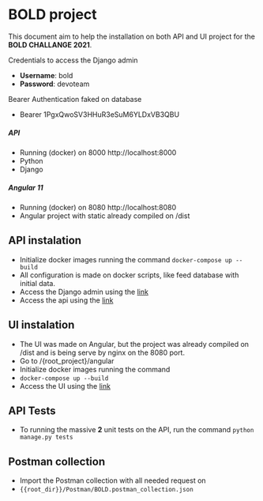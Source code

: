 # BOLD project

This document aim to help the installation on both API and UI project for the **BOLD CHALLANGE 2021**.

Credentials to access the Django admin
- **Username**: bold
- **Password**: devoteam

Bearer Authentication faked on database
- Bearer 1PgxQwoSV3HHuR3eSuM6YLDxVB3QBU

##### API
- Running (docker) on 8000 http://localhost:8000
- Python
- Django

##### Angular 11
- Running (docker) on 8080 http://localhost:8080
- Angular project with static already compiled on /dist

## API instalation

- Initialize docker images running the command
```docker-compose up --build```
- All configuration is made on docker scripts, like feed database with initial data.
- Access the Django admin using the [link](http://127.0.0.1:8000/admin/)
- Access the api using the [link](http://127.0.0.1:8000/api)

## UI instalation

- The UI was made on Angular, but the project was already compiled on /dist and is being serve by nginx on the 8080 port.
- Go to /{root_project}/angular
- Initialize docker images running the command
- ```docker-compose up --build```
- Access the UI using the [link](http://127.0.0.1:8080)

## API Tests
 - To running the massive **2** unit tests on the API, run the command
  ```python manage.py tests```

## Postman collection
- Import the Postman collection with all needed request on
- ```{{root_dir}}/Postman/BOLD.postman_collection.json```